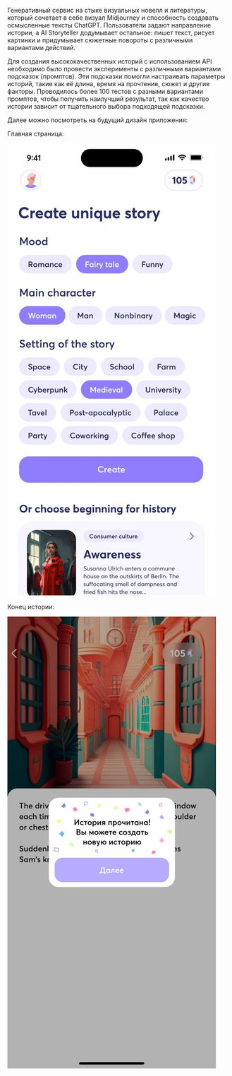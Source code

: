 Генеративный сервис на стыке визуальных новелл и литературы, который сочетает в себе визуал Midjourney и способность создавать осмысленные тексты ChatGPT. 
Пользователи задают направление истории, а AI Storyteller додумывает остальное: пишет текст, рисует картинки и придумывает сюжетные повороты с различными вариантами действий.

Для создания высококачественных историй с использованием API необходимо было провести эксперименты с различными вариантами подсказок (промптов). Эти подсказки помогли настраивать параметры историй, такие как её длина, время на прочтение, сюжет и другие факторы. Проводилось более 100 тестов с разными вариантами промптов, чтобы получить наилучший результат, так как качество истории зависит от тщательного выбора подходящей подсказки.

Далее можно посмотреть на будущий дизайн приложения:

Главная страница:

<img src=design_AI_Storyteller_mainpage.jpg>

Конец истории:

<img src=design_AI_Storyteller_endstorypage.jpg>

